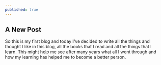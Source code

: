 ```yaml
---
published: true
---
```

## A New Post

So this is my first blog and today I've decided to write all the things and thought I like in this blog, all the books that I read and all the things that I learn. This might help me see after many years what all I went through and how my learning has helped me to become a better person.

